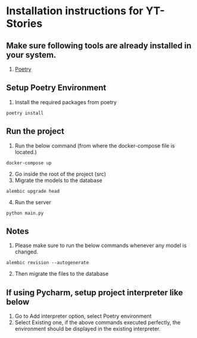 # Installation instructions for YT-Stories



## Make sure following tools are already installed in your system.

1) [Poetry](https://python-poetry.org/docs/)


## Setup Poetry Environment


1) Install the required packages from poetry
```
poetry install
```

## Run the project
1) Run the below command (from where the docker-compose file is located.)
```
docker-compose up
```
2) Go inside the root of the project (src)
3) Migrate the models to the database
```commandline
alembic upgrade head
```
4) Run the server
```commandline
python main.py
```

## Notes
1) Please make sure to run the below commands whenever any model is changed.
```commandline
alembic revision --autogenerate
```
2) Then migrate the files to the database

## If using Pycharm, setup project interpreter like below

1) Go to Add interpreter option, select Poetry environment
2) Select Existing one, if the above commands executed perfectly, the environment should be displayed in the existing 
interpreter.

 
